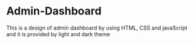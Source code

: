 # Admin-Dashboard

This is a design of admin dashboard by using HTML, CSS and javaScript and it is provided by light and dark theme
